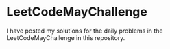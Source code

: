 # LeetCodeMayChallenge
I have posted my solutions for the daily problems in the LeetCodeMayChallenge in this repository.
